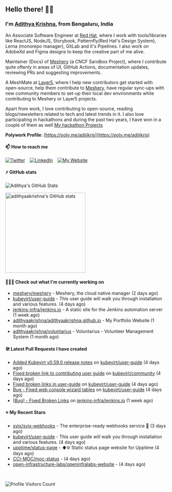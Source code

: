 ## Hello there! 👋🏻
  
### I'm [Adithya Krishna](https://adithyaakrishna.github.io/), from <b>Bengaluru, India</b></br>

An Associate Software Engineer at [Red Hat](https://www.redhat.com), where I work with tools/libraries like ReactJS, NodeJS, Storybook, Patternfly(Red Hat's Design System), Lerna (monorepo manager), GitLab and it's Pipelines. I also work on AdobeXd and Figma designs to keep the creative part of me alive.

Maintainer (Docs) of [Meshery](https://github.com/meshery) (a CNCF Sandbox Project), where I contribute quite oftenly in areas of UI, GitHub Actions, documentation updates, reviewing PRs and suggesting improvements.

A MeshMate at [Layer5](https://layer5.io), where I help new contributors get started with open-source, help them contribute to [Meshery](https://github.com/meshery), have regular sync-ups with new community members to set-up their local dev environments while contributing to Meshery or Layer5 projects.

Apart from work, I love contributing to open-source, reading blogs/newsletters related to tech and latest trends in it. I also love participating in hackathons and during the past two years, I have won in a couple of them as well [My hackathon Projects](http://bit.ly/adikris-hackathons)

**Polywork Profile**: [https://poly.me/adiiikris](https://poly.me/adiiikris)

#### 📫 How to reach me

[![Twitter](https://img.shields.io/badge/-@adii_kris-%231DA1F2?style=for-the-badge&logo=twitter&logoColor=ffffff)](https://twitter.com/adii_kris) &ensp;
[![LinkedIn](https://img.shields.io/badge/-Adithya%20Krishna-%230A67C3?style=for-the-badge&logo=linkedin&logoColor=ffffff)](https://www.linkedin.com/in/adiiikris/) &ensp;
[![My Website](https://img.shields.io/badge/-My%20Website-%230A67C3?style=for-the-badge)](https://adithyaakrishna.github.io/)


#### ⚡️ GitHub stats

![Adithya's GitHub Stats](https://github-readme-stats.vercel.app/api?username=adithyaakrishna&show_icons=true&hide_border=true&title_color=fff&icon_color=79ff97&text_color=9f9f9f&bg_color=151515)


<a href="https://quine.sh/profile/adithyaakrishna"><img src="https://stats.quine.sh/adithyaakrishna/github?simple=true" alt="adithyaakrishna's GitHub stats" width="250px"></a>

#### 🧑🏻‍💻 Check out what I'm currently working on

- [meshery/meshery](https://github.com/meshery/meshery) - Meshery, the cloud native manager (2 days ago)
- [kubevirt/user-guide](https://github.com/kubevirt/user-guide) - This user guide will walk you through installation and various features. (4 days ago)
- [jenkins-infra/jenkins.io](https://github.com/jenkins-infra/jenkins.io) - A static site for the Jenkins automation server (1 week ago)
- [adithyaakrishna/adithyaakrishna.github.io](https://github.com/adithyaakrishna/adithyaakrishna.github.io) - My Portfolio Website (1 month ago)
- [adithyaakrishna/voluntarius](https://github.com/adithyaakrishna/voluntarius) - Voluntarius - Volunteer Management System (1 month ago)

#### 🛠 Latest Pull Requests I have created

- [Added Kubevirt v0.59.0 release notes](https://github.com/kubevirt/user-guide/pull/658) on [kubevirt/user-guide](https://github.com/kubevirt/user-guide) (4 days ago)
- [Fixed broken link to contributing user guide](https://github.com/kubevirt/community/pull/214) on [kubevirt/community](https://github.com/kubevirt/community) (4 days ago)
- [Fixed broken links in user-guide](https://github.com/kubevirt/user-guide/pull/656) on [kubevirt/user-guide](https://github.com/kubevirt/user-guide) (4 days ago)
- [Bug - Fixed web console wizard tables](https://github.com/kubevirt/user-guide/pull/654) on [kubevirt/user-guide](https://github.com/kubevirt/user-guide) (4 days ago)
- [[Bug] - Fixed Broken Links](https://github.com/jenkins-infra/jenkins.io/pull/6117) on [jenkins-infra/jenkins.io](https://github.com/jenkins-infra/jenkins.io) (1 week ago)

#### ⭐ My Recent Stars

- [svix/svix-webhooks](https://github.com/svix/svix-webhooks) - The enterprise-ready webhooks service 🦀 (3 days ago)
- [kubevirt/user-guide](https://github.com/kubevirt/user-guide) - This user guide will walk you through installation and various features. (4 days ago)
- [upptime/status-page](https://github.com/upptime/status-page) - ⬆️🌐 Static status page website for Upptime (4 days ago)
- [CCI-MOC/moc-status](https://github.com/CCI-MOC/moc-status) -  (4 days ago)
- [open-infrastructure-labs/openinfralabs-website](https://github.com/open-infrastructure-labs/openinfralabs-website) -  (4 days ago)

<br> 

![Profile Visitors Count](https://profile-counter.glitch.me/adithyaakrishna/count.svg)
